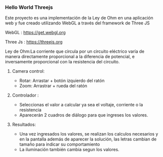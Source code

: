 ### Hello World Threejs
Este proyecto es una implementación de la Ley de Ohm en una aplicación web y fue creado utilizando WebGL a través del framework de Three JS

WebGL : https://get.webgl.org

Three Js : https://threejs.org

Ley de Ohm:La corriente que circula por un circuito eléctrico varía de manera directamente proporcional a la diferencia de potencial, e inversamente proporcional con la resistencia del circuito.


1) Camera control:

    * Rotar: Arrastar + botón izquierdo del ratón 
    * Zoom: Arrastrar + rueda del ratón
    
2) Controlador :

    * Seleccionas el valor a calcular ya sea el voltaje, corriente o la resistencia
    * Aparecerán 2 cuadros de diálogo para que ingreses los valores.
    
3) Resultados:

   * Una vez ingresados los valores, se realizan los calculos necesarios y en la pantalla
   además de aparecer la solución, las letras cambian de tamaño para indicar su comportamiento
   * La iluminación también cambia segun los valores.
